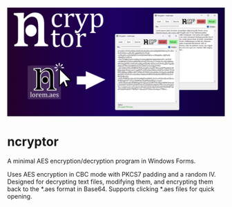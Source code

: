 ![](/banner.png)

# ncryptor
A minimal AES encryption/decryption program in Windows Forms. 

Uses AES encryption in CBC mode with PKCS7 padding and a random IV. Designed for decrypting text files, modifying them, and encrypting them back to the *.aes format in Base64. Supports clicking *.aes files for quick opening.